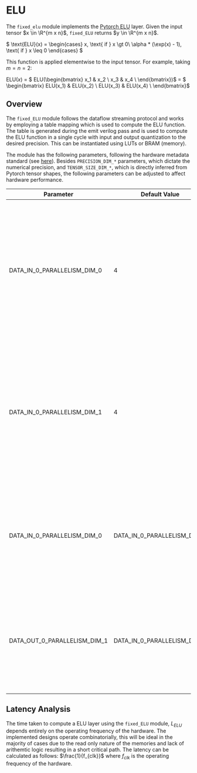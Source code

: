 
# ELU

The `fixed_elu` module implements the [Pytorch ELU](https://pytorch.org/docs/stable/generated/torch.nn.ELU.html) layer. Given the input tensor $x \in \R^{m x n}$, `fixed_ELU` returns $y \in \R^{m x n}$. 

$
\text{ELU}(x) = \begin{cases}
x, \text{ if } x \gt 0\\
\alpha * (\exp(x) - 1), \text{ if } x \leq 0
\end{cases}
$

This function is applied elementwise to the input tensor. For example, taking $m = n = 2$:

ELU($x$) = $ ELU(\begin{bmatrix}
x_1 & x_2 \\
x_3 & x_4 \\
\end{bmatrix})$ = $ \begin{bmatrix} ELU(x_1) & ELU(x_2) \\
ELU(x_3) & ELU(x_4) \\
\end{bmatrix}$


## Overview

The `fixed_ELU` module follows the dataflow streaming protocol and works by employing a table mapping which is used to compute the ELU function. The table is generated during the emit verilog pass and is used to compute the ELU function in a single cycle with input and output quantization to the desired precision. This can be instantiated using LUTs or BRAM (memory).


The module has the following parameters, following the hardware metadata standard (see [here](https://deepwok.github.io/mase/modules/api/analysis/add_metadata.html#add-hardware-metadata-analysis-pass)). Besides `PRECISION_DIM_*` parameters, which dictate the numerical precision, and `TENSOR_SIZE_DIM_*`, which is directly inferred from Pytorch tensor shapes, the following parameters can be adjusted to affect hardware performance.

| Parameter                    	| Default Value            	| Definition                                                                                                                                                                                                                                     	|
|------------------------------	|--------------------------	|------------------------------------------------------------------------------------------------------------------------------------------------------------------------------------------------------------------------------------------------	|
| DATA_IN_0_PARALLELISM_DIM_0  	| 4                        	| Number of elements per transaction at the input interface. Impacts the area usage by increasing the required FIFO length (only required with different input and output parallelisms)                                                                   |
| DATA_IN_0_PARALLELISM_DIM_1  	| 4                        	| Number of elements per transaction at the input interface. Impacts the area usage by increasing the required FIFO length (only required with different input and output parallelisms)                                                                      |
| DATA_IN_0_PARALLELISM_DIM_0  	| DATA_IN_0_PARALLELISM_DIM_0                        	| Number of elements per transaction at the output interface, this is what controls the number of read-only memories or LUTs that are instantiated.                                                                    |
| DATA_OUT_0_PARALLELISM_DIM_1       	| DATA_IN_0_PARALLELISM_DIM_1 	| Number of elements per transaction at the output interface, this is what controls the number of read-only memories or LUTs that are instantiated.                                                                                                                                     

## <a name="latency_analaysis"></a> Latency Analysis

The time taken to compute a ELU layer using the `fixed_ELU` module, $L_{ELU}$ depends entirely on the operating frequency of the hardware. The implemented designs operate combinatorially, this will be ideal in the majority of cases due to the read only nature of the memories and lack of arithemtic logic resulting in a short critical path. The latency can be calculated as follows: $\frac{1}{f_{clk}}$ where $f_{clk}$ is the operating frequency of the hardware.
